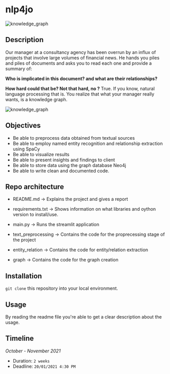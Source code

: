 # nlp4jo

![knowledge_graph](https://github.com/ujjwalk00/Entity_Recognition/blob/dev/assets/nlp4jo_logo.png)


## Description
Our manager at a consultancy agency has been overrun by an influx of projects that involve large volumes of financial news. He hands you piles and piles of documents and asks you to read each one and provide a summary of: 

**Who is implicated in this document? and what are their relationships?**

**How hard could that be? Not that hard, no ?** True. If you know, natural language processing that is. You realize that what your manager really wants, is a knowledge graph.

![knowledge_graph](https://d1.awsstatic.com/products/Neptune/knowledge_graph.b0e9408219d92f2ca3c7a05cccf9a5a72e34ddbd.png)


## Objectives

- Be able to preprocess data obtained from textual sources
- Be able to employ named entity recognition and relationship extraction using SpaCy
- Be able to visualize results
- Be able to present insights and findings to client
- Be able to store data using the graph database Neo4j
- Be able to write clean and documented code.


## Repo architecture

* README.md -> Explains the project and gives a report

* requirements.txt -> Shows information on what libraries and oython version to install/use.

* main.py  -> Runs the streamlit application

* text_preprocessing -> Contains the code for the proprecessing stage of the project 

* entity_relation -> Contains the code for entity/relation extraction

* graph -> Contains the code for the graph creation

## Installation

`git clone` this repository into your local environment. 

## Usage

By reading the readme file you're able to get a clear description about the usage.

## Timeline

*October - November 2021*

- Duration: `2 weeks`
- Deadline: `20/01/2021 4:30 PM`
